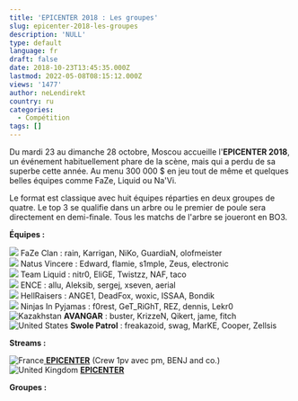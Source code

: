 ```yaml
---
title: 'EPICENTER 2018 : Les groupes'
slug: epicenter-2018-les-groupes
description: 'NULL'
type: default
language: fr
draft: false
date: 2018-10-23T13:45:35.000Z
lastmod: 2022-05-08T08:15:12.000Z
views: '1477'
author: neLendirekt
country: ru
categories:
  - Compétition
tags: []
---
```

Du mardi 23 au dimanche 28 octobre, Moscou accueille l'**EPICENTER 2018**, un événement habituellement phare de la scène, mais qui a perdu de sa superbe cette année. Au menu 300 000 $‌ en jeu tout de même et quelques belles équipes comme FaZe, Liquid ou Na'Vi. 

Le format est classique avec huit équipes réparties en deux groupes de quatre. Le top 3 se qualifie dans un arbre ou le premier de poule sera directement en demi-finale. Tous les matchs de l'arbre se joueront en BO3.

**Équipes :**

![](/images/countries/eu.svg) FaZe Clan : rain, Karrigan, NiKo, GuardiaN, olofmeister⁠  
![](/images/countries/ua.svg) Natus Vincere : Edward, flamie, s1mple, Zeus, electronic⁠  
![](/images/countries/us.svg) Team Liquid : nitr0, EliGE, Twistzz, NAF, taco⁠  
![](/images/countries/fi.svg) ENCE : allu, Aleksib, sergej, xseven, aerial⁠  
![](/images/countries/eu.svg) HellRaisers : ANGE1, DeadFox, woxic, ISSAA, Bondik⁠  
![](/images/countries/se.svg) Ninjas In Pyjamas : f0rest, GeT\_RiGhT, REZ, dennis, Lekr0⁠  
![Kazakhstan](/images/countries/kz.svg)⁠ ⁠**AVANGAR** : buster, KrizzeN, Qikert, jame⁠, fitch  
![United States](/images/countries/us.svg)⁠ **Swole Patrol** : freakazoid, swag, MarKE, Cooper, Zellsis

**Streams :**

![France](/images/countries/fr.svg)⁠[ **EPICENTER**](https://www.twitch.tv/epicenter%5Ffr) (Crew 1pv avec pm, BENJ and co.)  
![United Kingdom](/images/countries/gb.svg)⁠ [**EPICENTER**](https://www.twitch.tv/epicenter%5Fen1)

**Groupes :**
